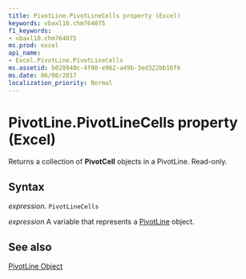 ```yaml
---
title: PivotLine.PivotLineCells property (Excel)
keywords: vbaxl10.chm764075
f1_keywords:
- vbaxl10.chm764075
ms.prod: excel
api_name:
- Excel.PivotLine.PivotLineCells
ms.assetid: b020940c-4f00-e962-a49b-3ed322bb16f6
ms.date: 06/08/2017
localization_priority: Normal
---
```



# PivotLine.PivotLineCells property (Excel)

Returns a collection of  **PivotCell** objects in a PivotLine. Read-only.


## Syntax

_expression_. `PivotLineCells`

_expression_ A variable that represents a [PivotLine](Excel.PivotLine.md) object.


## See also


[PivotLine Object](Excel.PivotLine.md)

